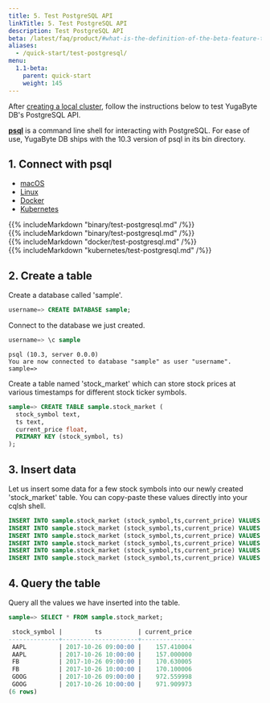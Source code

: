 ```yaml
---
title: 5. Test PostgreSQL API
linkTitle: 5. Test PostgreSQL API
description: Test PostgreSQL API
beta: /latest/faq/product/#what-is-the-definition-of-the-beta-feature-tag
aliases:
  - /quick-start/test-postgresql/
menu:
  1.1-beta:
    parent: quick-start
    weight: 145
---
```



After [creating a local cluster](../create-local-cluster/), follow the instructions below to test YugaByte DB's PostgreSQL API.

[**psql**](https://www.postgresql.org/docs/9.3/static/app-psql.html) is a command line shell for interacting with PostgreSQL. For ease of use, YugaByte DB ships with the 10.3 version of psql in its bin directory.


## 1. Connect with psql

<ul class="nav nav-tabs nav-tabs-yb">
  <li >
    <a href="#macos" class="nav-link active" id="macos-tab" data-toggle="tab" role="tab" aria-controls="macos" aria-selected="true">
      <i class="fa fa-apple" aria-hidden="true"></i>
      macOS
    </a>
  </li>
  <li>
    <a href="#linux" class="nav-link" id="linux-tab" data-toggle="tab" role="tab" aria-controls="linux" aria-selected="false">
      <i class="fa fa-linux" aria-hidden="true"></i>
      Linux
    </a>
  </li>
  <li>
    <a href="#docker" class="nav-link" id="docker-tab" data-toggle="tab" role="tab" aria-controls="docker" aria-selected="false">
      <i class="icon-docker" aria-hidden="true"></i>
      Docker
    </a>
  </li>
  <li >
    <a href="#kubernetes" class="nav-link" id="kubernetes-tab" data-toggle="tab" role="tab" aria-controls="kubernetes" aria-selected="false">
      <i class="fa fa-cubes" aria-hidden="true"></i>
      Kubernetes
    </a>
  </li>
</ul>

<div class="tab-content">
  <div id="macos" class="tab-pane fade show active" role="tabpanel" aria-labelledby="macos-tab">
    {{% includeMarkdown "binary/test-postgresql.md" /%}}
  </div>
  <div id="linux" class="tab-pane fade" role="tabpanel" aria-labelledby="linux-tab">
    {{% includeMarkdown "binary/test-postgresql.md" /%}}
  </div>
  <div id="docker" class="tab-pane fade" role="tabpanel" aria-labelledby="docker-tab">
    {{% includeMarkdown "docker/test-postgresql.md" /%}}
  </div>
  <div id="kubernetes" class="tab-pane fade" role="tabpanel" aria-labelledby="kubernetes-tab">
    {{% includeMarkdown "kubernetes/test-postgresql.md" /%}}
  </div>
</div>


## 2. Create a table

Create a database called 'sample'.

```{.sql .copy .separator-gt}
username=> CREATE DATABASE sample;
```

Connect to the database we just created.

```{.sql .copy .separator-gt}
username=> \c sample
```
```
psql (10.3, server 0.0.0)
You are now connected to database "sample" as user "username".
sample=>
```


Create a table named 'stock_market' which can store stock prices at various timestamps for different stock ticker symbols.

```{.sql .copy .separator-gt}
sample=> CREATE TABLE sample.stock_market (
  stock_symbol text,
  ts text,
  current_price float,
  PRIMARY KEY (stock_symbol, ts)
);
```



## 3. Insert data

Let us insert some data for a few stock symbols into our newly created 'stock_market' table. You can copy-paste these values directly into your cqlsh shell.

```{.sql .copy}
INSERT INTO sample.stock_market (stock_symbol,ts,current_price) VALUES ('AAPL','2017-10-26 09:00:00',157.41);
INSERT INTO sample.stock_market (stock_symbol,ts,current_price) VALUES ('AAPL','2017-10-26 10:00:00',157);
INSERT INTO sample.stock_market (stock_symbol,ts,current_price) VALUES ('FB','2017-10-26 09:00:00',170.63);
INSERT INTO sample.stock_market (stock_symbol,ts,current_price) VALUES ('FB','2017-10-26 10:00:00',170.1);
INSERT INTO sample.stock_market (stock_symbol,ts,current_price) VALUES ('GOOG','2017-10-26 09:00:00',972.56);
INSERT INTO sample.stock_market (stock_symbol,ts,current_price) VALUES ('GOOG','2017-10-26 10:00:00',971.91);
```

## 4. Query the table

Query all the values we have inserted into the table.

```{.sql .copy .separator-gt}
sample=> SELECT * FROM sample.stock_market;
```
```sql
 stock_symbol |         ts          | current_price
--------------+---------------------+---------------
 AAPL         | 2017-10-26 09:00:00 |    157.410004
 AAPL         | 2017-10-26 10:00:00 |    157.000000
 FB           | 2017-10-26 09:00:00 |    170.630005
 FB           | 2017-10-26 10:00:00 |    170.100006
 GOOG         | 2017-10-26 09:00:00 |    972.559998
 GOOG         | 2017-10-26 10:00:00 |    971.909973
(6 rows)
```

